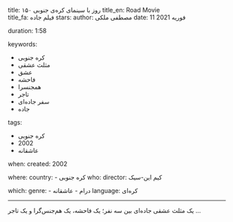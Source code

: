 
title: ۱۵۰ روز با سینمای کره‌ی جنوبی 
title_en: Road Movie   
title_fa: فیلم جاده 
stars: 
author: مصطفی ملکی
date: 11 فوریه 2021

duration: 1:58

keywords:
  - کره جنوبی
  - مثلث عشقی
  - عشق
  - فاحشه
  - همجنسرا
  - تاجر
  - سفر جاده‌ای
  - جاده

tags:
  - کره جنوبی
  - 2002
  - عاشقانه

when:
  created: 2002

where:
  country: 
    - کره جنوبی 
who:
  director: کیم این-سیک

which:
  genre:
    - درام
    - عاشقانه
  language: کره‌ای

---

یک مثلث عشقی جاده‌ای بین سه نفر؛ یک فاحشه، یک هم‌جنس‌گرا و یک تاجر ...

